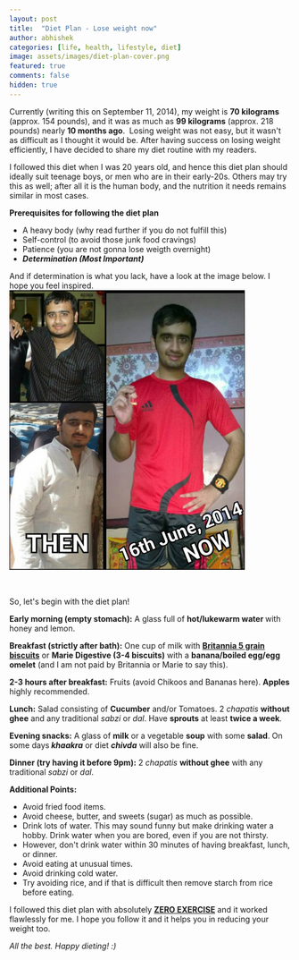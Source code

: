 ```yaml
---
layout: post
title:  "Diet Plan - Lose weight now"
author: abhishek
categories: [life, health, lifestyle, diet]
image: assets/images/diet-plan-cover.png
featured: true
comments: false
hidden: true
---
```


Currently (writing this on September 11, 2014), my weight is <strong>70 kilograms</strong> (approx. 154 pounds), and it was as much as <strong>99 kilograms</strong> (approx. 218 pounds) nearly <strong>10 months ago</strong>.  Losing weight was not easy, but it wasn't as difficult as I thought it would be. After having success on losing weight efficiently, I have decided to share my diet routine with my readers.

I followed this diet when I was 20 years old, and hence this diet plan should ideally suit teenage boys, or men who are in their early-20s. Others may try this as well; after all it is the human body, and the nutrition it needs remains similar in most cases.

<strong>Prerequisites for following the diet plan</strong>
<ul>
	<li>A heavy body (why read further if you do not fulfill this)</li>
	<li>Self-control (to avoid those junk food cravings)</li>
	<li>Patience (you are not gonna lose weigth overnight)</li>
	<li><em><strong>Determination (Most Important)</strong></em></li>
</ul>
And if determination is what you lack, have a look at the image below. I hope you feel inspired.

<img class="aligncenter wp-image-98" src="https://raw.githubusercontent.com/abhishekmsharma/blog/master/assets/images/abhishek-then-now.jpg?token=AEtGYhGfJqwKuF33bXnhmd5u3DdC5_psks5byDZ1wA%3D%3D" alt="Abhishek Weight Loss" height="500" width="auto">

&nbsp;

So, let's begin with the diet plan!

<strong>Early morning (empty stomach):</strong> A glass full of <strong>hot/lukewarm water </strong>with honey and lemon.

<strong>Breakfast (strictly after bath):</strong> One cup of milk with <strong><span style="text-decoration: underline;">Britannia 5 grain biscuits</span></strong> or <strong>Marie Digestive (3-4 biscuits)</strong> with a <strong>banana/boiled egg/egg omelet</strong> (and I am not paid by Britannia or Marie to say this).

<strong>2-3 hours after breakfast:</strong> Fruits (avoid Chikoos and Bananas here). <strong>Apples </strong>highly recommended.

<strong>Lunch:</strong> Salad consisting of <strong>Cucumber</strong> and/or Tomatoes. 2<em> chapatis</em> <strong>without ghee</strong> and any traditional <em>sabzi</em> or <em>dal</em>. Have <strong>sprouts</strong> at least <strong>twice a week</strong>.

<strong>Evening snacks:</strong> A glass of <strong>milk</strong> or a vegetable <strong>soup</strong> with some <strong>salad</strong>. On some days<strong><em> khaakra</em></strong> or diet <strong><em>chivda</em></strong> will also be fine.

<strong>Dinner (try having it before 9pm):</strong> 2<em> chapatis</em> <strong>without ghee</strong> with any traditional <em>sabzi</em> or <em>dal</em>.

<strong>Additional Points:</strong>
<ul>
	<li>Avoid fried food items.</li>
	<li>Avoid cheese, butter, and sweets (sugar) as much as possible.</li>
	<li>Drink lots of water. This may sound funny but make drinking water a hobby. Drink water when you are bored, even if you are not thirsty.</li>
	<li>However, don't drink water within 30 minutes of having breakfast, lunch, or dinner.</li>
	<li>Avoid eating at unusual times.</li>
	<li>Avoid drinking cold water.</li>
	<li>Try avoiding rice, and if that is difficult then remove starch from rice before eating.</li>
</ul>
I followed this diet plan with absolutely <span style="text-decoration: underline;"><strong>ZERO EXERCISE</strong></span> and it worked flawlessly for me. I hope you follow it and it helps you in reducing your weight too.

<em>All the best. Happy dieting! :)</em>
